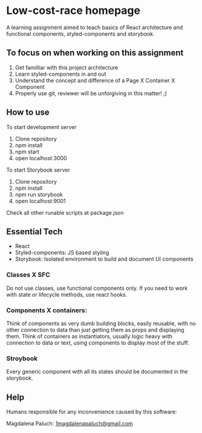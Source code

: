 # Low-cost-race homepage

A learning assignment aimed to teach basics of React architecture and functional components, styled-components and storybook.

## To focus on when working on this assignment

1. Get familliar with this project architecture
2. Learn styled-components in and out
3. Understand the concept and difference of a Page X Container X Component
4. Properly use git, reviewer will be unforgiving in this matter! ;)

## How to use

To start development server

1. Clone repository
2. npm install
3. npm start
4. open localhost:3000

To start Storybook server

1. Clone repository
2. npm install
3. npm run storybook
4. open localhost:9001

Check all other runable scripts at package.json

## Essential Tech

- React
- Styled-components: JS based styling
- Storybook: Isolated environment to build and document UI components

### Classes X SFC

Do not use classes, use functional components only. If you need to work with state or lifecycle methods, use react hooks.

### Components X containers:

Think of components as very dumb building blocks, easily reusable, with no other connection to data than just getting them as props and displaying them. Think of containers as instantiators, usually logic heavy with connection to data or text, using components to display most of the stuff.

### Stroybook

Every generic component with all its states should be documented in the storybook.

## Help

Humans responsible for any inconvenience caused by this software:

Magdalena Paluch: 1magdalenapaluch@gmail.com
